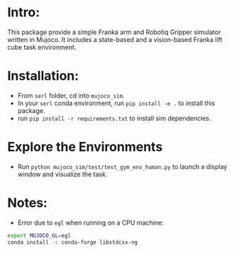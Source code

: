 # Intro:

This package provide a simple Franka arm and Robotiq Gripper simulator written in Mujoco.
It includes a state-based and a vision-based Franka lift cube task environment.

# Installation:

- From `serl` folder, cd into `mujoco_sim`.
- In your `serl` conda environment, run `pip install -e .` to install this package.
- run `pip install -r requirements.txt` to install sim dependencies.

# Explore the Environments

- Run `python mujoco_sim/test/test_gym_env_human.py` to launch a display window and visualize the task.

# Notes:

- Error due to `egl` when running on a CPU machine:

```bash
export MUJOCO_GL=egl
conda install -c conda-forge libstdcxx-ng
```
